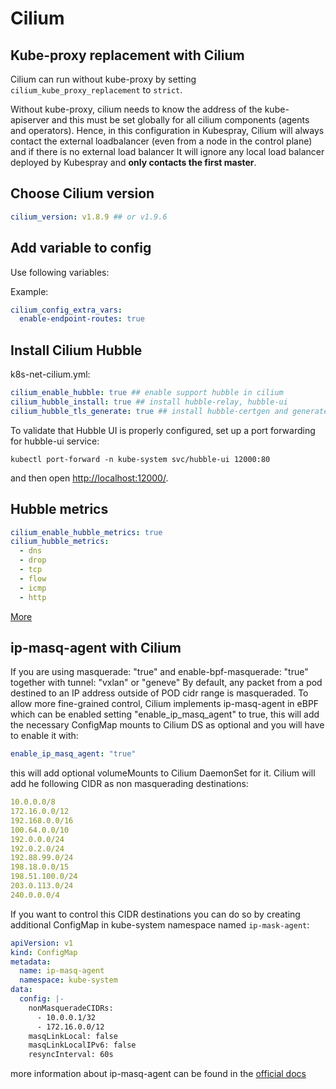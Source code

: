# Cilium

## Kube-proxy replacement with Cilium

Cilium can run without kube-proxy by setting `cilium_kube_proxy_replacement`
to `strict`.

Without kube-proxy, cilium needs to know the address of the kube-apiserver
and this must be set globally for all cilium components (agents and operators).
Hence, in this configuration in Kubespray, Cilium will always contact
the external loadbalancer (even from a node in the control plane)
and if there is no external load balancer It will ignore any local load
balancer deployed by Kubespray and **only contacts the first master**.

## Choose Cilium version

```yml
cilium_version: v1.8.9 ## or v1.9.6
```

## Add variable to config

Use following variables:

Example:

```yml
cilium_config_extra_vars:
  enable-endpoint-routes: true
```

## Install Cilium Hubble

k8s-net-cilium.yml:

```yml
cilium_enable_hubble: true ## enable support hubble in cilium
cilium_hubble_install: true ## install hubble-relay, hubble-ui
cilium_hubble_tls_generate: true ## install hubble-certgen and generate certificates
```

To validate that Hubble UI is properly configured, set up a port forwarding for hubble-ui service:

```shell script
kubectl port-forward -n kube-system svc/hubble-ui 12000:80
```

and then open [http://localhost:12000/](http://localhost:12000/).

## Hubble metrics

```yml
cilium_enable_hubble_metrics: true
cilium_hubble_metrics:
  - dns
  - drop
  - tcp
  - flow
  - icmp
  - http
```  

[More](https://docs.cilium.io/en/v1.9/operations/metrics/#hubble-exported-metrics)

## ip-masq-agent with Cilium

If you are using masquerade: "true" and enable-bpf-masquerade: "true" together
with tunnel: "vxlan" or "geneve"
By default, any packet from a pod destined to an IP address outside of
POD cidr range is masqueraded. To allow more fine-grained
control, Cilium implements ip-masq-agent in eBPF which can be enabled
setting "enable_ip_masq_agent" to true, this will add the necessary
ConfigMap mounts to Cilium DS as optional and you will have to enable it with:

```yml
enable_ip_masq_agent: "true"
```

this will add optional volumeMounts to Cilium DaemonSet for it. Cilium will add he following CIDR as non masquerading destinations:

```yml
10.0.0.0/8
172.16.0.0/12
192.168.0.0/16
100.64.0.0/10
192.0.0.0/24
192.0.2.0/24
192.88.99.0/24
198.18.0.0/15
198.51.100.0/24
203.0.113.0/24
240.0.0.0/4
```

If you want to control this CIDR destinations you can do so by creating additional ConfigMap in kube-system namespace named `ip-mask-agent`:

```yml
apiVersion: v1
kind: ConfigMap
metadata:
  name: ip-masq-agent
  namespace: kube-system
data:
  config: |-
    nonMasqueradeCIDRs:
      - 10.0.0.1/32
      - 172.16.0.0/12
    masqLinkLocal: false
    masqLinkLocalIPv6: false
    resyncInterval: 60s
```

more information about ip-masq-agent can be found in the  [official docs](https://docs.cilium.io/en/stable/concepts/networking/masquerading/)
